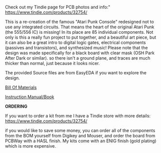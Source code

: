 Check out my Tindie page for PCB photos and info:" https://www.tindie.com/products/32754/

This is a re-creation of the famous "Atari Punk Console" redesigned not to use any integrated circuits. That means the heart of the original Atari Punk (the 555/556 IC) is missing! In its place are 85 individual components. Not only is this a really fun project to put together, and a beautiful art piece, but it can also be a great intro to digital logic gates, electrical components (passives and transistors), and synthesized music! Please note that the design was made specifically for a black board with clear mask (OSH Park After Dark or similar). so there isn't a ground plane, and traces are much thicker than normal, just because it looks nicer.

The provided Source files are from EasyEDA if you want to explore the design.

[Bill Of Materials](https://docs.google.com/spreadsheets/d/1dyHuRz6UDlPFIbznFr0YcmT9FW4Ud_Ig5CGMj__QOnU/edit?usp=sharing)

[Instruction Manual/Book](https://docs.google.com/document/d/1hWtP_Fo6COp-s8dPCjIPYWzgCmSzLlZaqkfR4AeezoE/edit?usp=sharing)

**ORDERING**

If you want to order a kit from me I have a Tindie store with more details: https://www.tindie.com/products/32754/

if you would like to save some money, you can order all of the components from the BOM yourself from Digikey and Mouser, and order the board from PCBWay with a HASL finish. My kits come with an ENIG finish (gold plating) which is more expensive.
